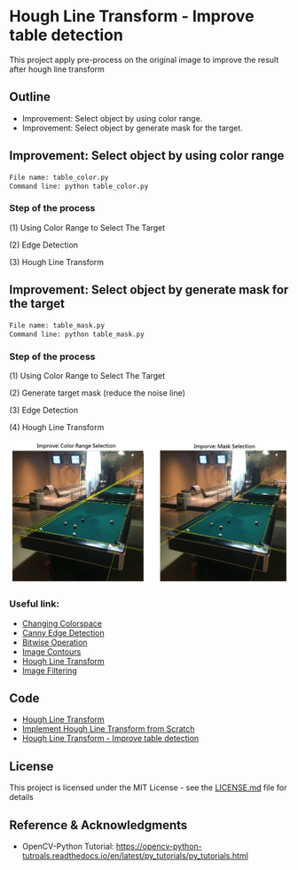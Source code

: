 # Hough Line Transform - Improve table detection
This project apply pre-process on the original image to improve the result after hough line transform

## Outline
- Improvement: Select object by using color range.
- Improvement: Select object by generate mask for the target.

## Improvement: Select object by using color range
```
File name: table_color.py
Command line: python table_color.py
```
### Step of the process
(1) Using Color Range to Select The Target

(2) Edge Detection

(3) Hough Line Transform

## Improvement: Select object by generate mask for the target
```
File name: table_mask.py
Command line: python table_mask.py
```
### Step of the process
(1) Using Color Range to Select The Target

(2) Generate target mask (reduce the noise line)

(3) Edge Detection

(4) Hough Line Transform

![](README_IMG/improve_img.png)

### Useful link:

- [Changing Colorspace](https://github.com/Hank-Tsou/Computer-Vision-OpenCV-Python/tree/master/tutorials/Image_Processing/1_Changing_colorspace)
- [Canny Edge Detection](https://github.com/Hank-Tsou/Computer-Vision-OpenCV-Python/tree/master/tutorials/Image_Processing/6_Canny_Edge_Detection)
- [Bitwise Operation](https://github.com/Hank-Tsou/Computer-Vision-OpenCV-Python/tree/master/tutorials/Core_Operation)
- [Image Contours](https://github.com/Hank-Tsou/Computer-Vision-OpenCV-Python/tree/master/tutorials/Image_Processing/8_Image_Contours)
- [Hough Line Transform](https://github.com/Hank-Tsou/Computer-Vision-OpenCV-Python/tree/master/tutorials/Image_Processing/11_Hough_Line_Transform)
- [Image Filtering](https://github.com/Hank-Tsou/Computer-Vision-OpenCV-Python/tree/master/tutorials/Image_Processing/4_Image_Filtering)

## Code
- [Hough Line Transform](https://github.com/Hank-Tsou/Computer-Vision-OpenCV-Python/tree/master/tutorials/Image_Processing/11_Hough_Line_Transform)
- [Implement Hough Line Transform from Scratch](https://github.com/Hank-Tsou/Hough-Transform-Line-Detection)
- [Hough Line Transform - Improve table detection](https://github.com/Hank-Tsou/Computer-Vision-OpenCV-Python/tree/master/tutorials/Image_Processing/11_Hough_Line_Transform/Improve_table_detection)

## License

This project is licensed under the MIT License - see the [LICENSE.md](LICENSE.md) file for details

## Reference & Acknowledgments

* OpenCV-Python Tutorial: https://opencv-python-tutroals.readthedocs.io/en/latest/py_tutorials/py_tutorials.html

